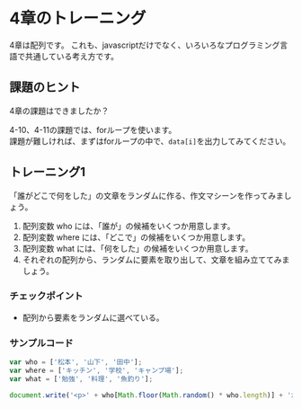 # 4章のトレーニング

4章は配列です。
これも、javascriptだけでなく、いろいろなプログラミング言語で共通している考え方です。

## 課題のヒント

4章の課題はできましたか？

4-10、4-11の課題では、forループを使います。  
課題が難しければ、まずはforループの中で、``data[i]``を出力してみてください。

## トレーニング1

「誰がどこで何をした」の文章をランダムに作る、作文マシーンを作ってみましょう。

1. 配列変数 who には、「誰が」の候補をいくつか用意します。
1. 配列変数 where には、「どこで」の候補をいくつか用意します。
1. 配列変数 what には、「何をした」の候補をいくつか用意します。
1. それぞれの配列から、ランダムに要素を取り出して、文章を組み立ててみましょう。

### チェックポイント

* 配列から要素をランダムに選べている。

### サンプルコード

```js
var who = ['松本', '山下', '田中'];
var where = ['キッチン', '学校', 'キャンプ場'];
var what = ['勉強', '料理', '魚釣り'];

document.write('<p>' + who[Math.floor(Math.random() * who.length)] + 'が、' + where[Math.floor(Math.random() * where.length)] + 'で、' + what[Math.floor(Math.random() * what.length)] + 'をした</p>');
```
